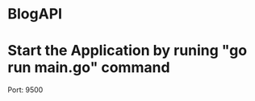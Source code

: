 # BlogAPI
Start the Application by runing "go run main.go" command
===========================================================

Port: 9500
